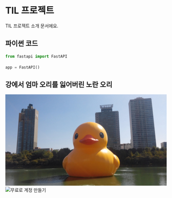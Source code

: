 # TIL 프로젝트

TIL 프로젝트 소개 문서에요.

## 파이썬 코드

```python
from fastapi import FastAPI

app = FastAPI()
```

## 강에서 엄마 오리를 잃어버린 노란 오리

![노란오리](../.vuepress/public/큰오리.jpeg)
<img :src="$withBase('큰오리.jpeg')" alt="무료로 계정 만들기">
